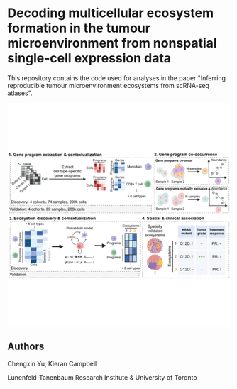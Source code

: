 # Decoding multicellular ecosystem formation in the tumour microenvironment from nonspatial single-cell expression data
This repository contains the code used for analyses in the paper "Inferring reproducible tumour microenvironment ecosystems from scRNA-seq atlases".

![Workflow](https://github.com/camlab-bioml/PDAC_ecosystem_analyses/raw/main/resources/schematic_plot.png)

## Authors
Chengxin Yu, Kieran Campbell

Lunenfeld-Tanenbaum Research Institute & University of Toronto
